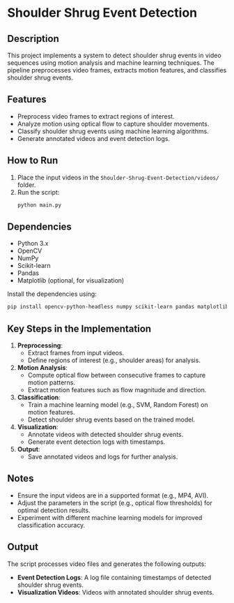# Shoulder Shrug Event Detection

## Description
This project implements a system to detect shoulder shrug events in video sequences using motion analysis and machine learning techniques. The pipeline preprocesses video frames, extracts motion features, and classifies shoulder shrug events.

## Features
- Preprocess video frames to extract regions of interest.
- Analyze motion using optical flow to capture shoulder movements.
- Classify shoulder shrug events using machine learning algorithms.
- Generate annotated videos and event detection logs.

## How to Run
1. Place the input videos in the `Shoulder-Shrug-Event-Detection/videos/` folder.
2. Run the script:
   ```bash
   python main.py
   ```

## Dependencies
- Python 3.x
- OpenCV
- NumPy
- Scikit-learn
- Pandas
- Matplotlib (optional, for visualization)

Install the dependencies using:
```bash
pip install opencv-python-headless numpy scikit-learn pandas matplotlib
```

## Key Steps in the Implementation
1. **Preprocessing**:
   - Extract frames from input videos.
   - Define regions of interest (e.g., shoulder areas) for analysis.
2. **Motion Analysis**:
   - Compute optical flow between consecutive frames to capture motion patterns.
   - Extract motion features such as flow magnitude and direction.
3. **Classification**:
   - Train a machine learning model (e.g., SVM, Random Forest) on motion features.
   - Detect shoulder shrug events based on the trained model.
4. **Visualization**:
   - Annotate videos with detected shoulder shrug events.
   - Generate event detection logs with timestamps.
5. **Output**:
   - Save annotated videos and logs for further analysis.

## Notes
- Ensure the input videos are in a supported format (e.g., MP4, AVI).
- Adjust the parameters in the script (e.g., optical flow thresholds) for optimal detection results.
- Experiment with different machine learning models for improved classification accuracy.

## Output
The script processes video files and generates the following outputs:
- **Event Detection Logs**: A log file containing timestamps of detected shoulder shrug events.
- **Visualization Videos**: Videos with annotated shoulder shrug events.
